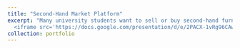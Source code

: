 ```yaml
---
title: "Second-Hand Market Platform"
excerpt: "Many university students want to sell or buy second-hand furniture, but there's often a timing mismatch: sellers are usually graduating seniors, while buyers are incoming students who don’t arrive until August. Additionally, students prefer to protect their personal information and avoid direct transactions with strangers. To address these issues, we proposed developing a university-specific second-hand marketplace website, facilitating coordination between buyers and sellers and enhancing transaction safety.<br/><div style='text-align: center;'>
  <iframe src='https://docs.google.com/presentation/d/e/2PACX-1vRg96CAwD4LKlQfS75MxcgTpC37x4DUU9hwZ83Sy1BZNj3ZWuj2Lx3TNrX5JMPWKw/embed?start=false&loop=true&delayms=3000' frameborder='0' width='960' height='569' allowfullscreen='true' mozallowfullscreen='true' webkitallowfullscreen='true'></iframe></div> "
collection: portfolio
---
```


